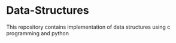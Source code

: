 # Data-Structures
This repository contains implementation of data structures using c programming and python
